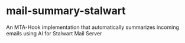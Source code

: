 # mail-summary-stalwart
An MTA-Hook implementation that automatically summarizes incoming emails using AI for Stalwart Mail Server
